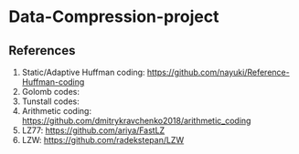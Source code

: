 # Data-Compression-project

## References
1. Static/Adaptive Huffman coding: https://github.com/nayuki/Reference-Huffman-coding
3. Golomb codes: 
4. Tunstall codes: 
5. Arithmetic coding: https://github.com/dmitrykravchenko2018/arithmetic_coding
6. LZ77: https://github.com/ariya/FastLZ
7. LZW: https://github.com/radekstepan/LZW
